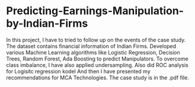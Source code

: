 # Predicting-Earnings-Manipulation-by-Indian-Firms
In this project, I have to tried to follow up on the events of the case study. The dataset contains financial information of Indian Firms.
Developed various Machine Learning algorithms like Logistic Regression, Decision Trees, Random Forest, Ada Boosting to predict Manipulators.
To overcome class imbalance, I have also applied undersampling. Also did ROC analysis for Logisitc regression kodel
And then I have presented my recommendations for MCA Technologies.
The case study is in the .pdf file.
